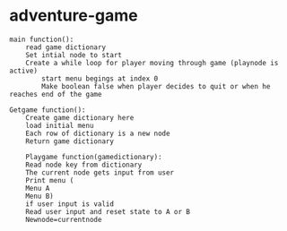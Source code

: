 # adventure-game

    main function():
        read game dictionary
        Set intial node to start
        Create a while loop for player moving through game (playnode is active)
            start menu begings at index 0
            Make boolean false when player decides to quit or when he reaches end of the game

    Getgame function():
        Create game dictionary here
        load initial menu
        Each row of dictionary is a new node
        Return game dictionary

        Playgame function(gamedictionary):
        Read node key from dictionary
        The current node gets input from user 
        Print menu (
        Menu A
        Menu B)
        if user input is valid
        Read user input and reset state to A or B
        Newnode=currentnode

